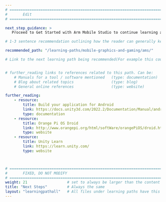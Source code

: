 ```yaml
---
# ================================================================================
#       Edit
# ================================================================================

next_step_guidance: >
   Proceed to Get Started with Arm Mobile Studio to continue learning about Android performance analysis.

# 1-3 sentence recommendation outlining how the reader can generally keep learning about these topics, and a specific explanation of why the next step is being recommended.

recommended_path: "/learning-paths/mobile-graphics-and-gaming/ams/"

# Link to the next learning path being recommended(For example this could be /learning-paths/servers-and-cloud-computing/mongodb).


# further_reading links to references related to this path. Can be:
    # Manuals for a tool / software mentioned   (type: documentation)
    # Blog about related topics                 (type: blog)
    # General online references                 (type: website) 

further_reading:
    - resource:
        title: Build your application for Android
        link: https://docs.unity3d.com/2022.2/Documentation/Manual/android-BuildProcess.html
        type: documentation
    - resource:
        title: Orange Pi OS Droid
        link: http://www.orangepi.org/html/softWare/orangePiOS/droid.html
        type: website
    - resource:
        title: Unity Learn
        link: https://learn.unity.com/
        type: website



# ================================================================================
#       FIXED, DO NOT MODIFY
# ================================================================================
weight: 21                  # set to always be larger than the content in this path, and one more than 'review'
title: "Next Steps"         # Always the same
layout: "learningpathall"   # All files under learning paths have this same wrapper
---
```

